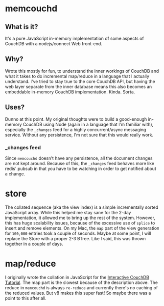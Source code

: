 # memcouchd
## What is it?
It's a pure JavaScript in-memory implementation of some aspects of CouchDB with a 
nodejs/connect Web front-end.

## Why?
Wrote this mostly for fun, to understand the inner workings of CouchDB
and what it takes to do incremental map/reduce in a language that I actually 
understand. I've tried to stay true to the core CouchDB API, but having the 
web layer separate from the inner database means this also becomes an 
embeddable in-memory CouchDB implementation. Kinda. Sorta.

## Uses?
Dunno at this point. My original thoughts were to build a good-enough in-memory
CouchDB using Node (again in a language that I'm familiar with), especially 
the `_changes` feed for a highly concurrent/async messaging service. Without
any persistence, I'm not sure that this would really work.

### _changes feed
Since `memcouchd` doesn't have any persistence, all the document changes are
not kept around. Because of this, the `_changes` feed behaves more like redis'
pubsub in that you have to be watching in order to get notified about a change.

# store
The collated sequence (aka the view index) is a simple incrementally sorted
JavaScript array. While this helped me stay sane for the 2-day implementation,
it allowed me to bring up the rest of the system. However, this has huge 
scalability issues, because of the excessive use of `splice` to insert and remove 
elements. On my Mac, the `map` part of the view generation for `100,000` entries 
took a couple of seconds. Maybe at some point, I will replace the Store with a 
proper 2-3 BTree. Like I said, this was thrown together in a couple of days.

# map/reduce
I originally wrote the collation in JavaScript for the [Interactive CouchDB Tutorial](http://labs.mudynamics.com/2009/04/03/interactive-couchdb/). The
map part is the slowest because of the description above. The reduce in
`memcouchd` is always `re-reduce` and currently there's no caching of the 
reduced values. But v8 makes this super fast! So maybe there was a point to
this after all.
